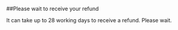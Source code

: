 ##Please wait to receive your refund

It can take up to 28 working days to receive a refund. Please wait.
